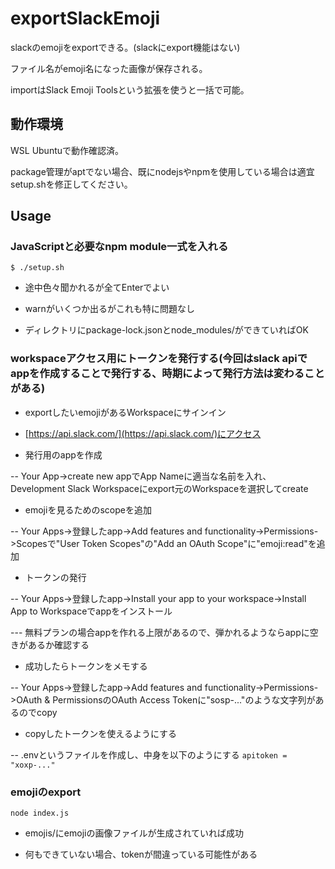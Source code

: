 # exportSlackEmoji
slackのemojiをexportできる。(slackにexport機能はない)

ファイル名がemoji名になった画像が保存される。

importはSlack Emoji Toolsという拡張を使うと一括で可能。


## 動作環境
WSL Ubuntuで動作確認済。

package管理がaptでない場合、既にnodejsやnpmを使用している場合は適宜setup.shを修正してください。


## Usage
### JavaScriptと必要なnpm module一式を入れる

`$ ./setup.sh`

- 途中色々聞かれるが全てEnterでよい

- warnがいくつか出るがこれも特に問題なし

- ディレクトリにpackage-lock.jsonとnode_modules/ができていればOK


### workspaceアクセス用にトークンを発行する(今回はslack apiでappを作成することで発行する、時期によって発行方法は変わることがある)

- exportしたいemojiがあるWorkspaceにサインイン

- [https://api.slack.com/](https://api.slack.com/)にアクセス

- 発行用のappを作成

-- Your App->create new appでApp Nameに適当な名前を入れ、Development Slack Workspaceにexport元のWorkspaceを選択してcreate

- emojiを見るためのscopeを追加

-- Your Apps->登録したapp->Add features and functionality->Permissions->Scopesで"User Token Scopes"の"Add an OAuth Scope"に"emoji:read"を追加


- トークンの発行

-- Your Apps->登録したapp->Install your app to your workspace->Install App to Workspaceでappをインストール

--- 無料プランの場合appを作れる上限があるので、弾かれるようならappに空きがあるか確認する

- 成功したらトークンをメモする

-- Your Apps->登録したapp->Add features and functionality->Permissions->OAuth & PermissionsのOAuth Access Tokenに"sosp-..."のような文字列があるのでcopy

- copyしたトークンを使えるようにする

-- .envというファイルを作成し、中身を以下のようにする
`apitoken = "xoxp-..."`


### emojiのexport

`node index.js`

- emojis/にemojiの画像ファイルが生成されていれば成功

- 何もできていない場合、tokenが間違っている可能性がある




